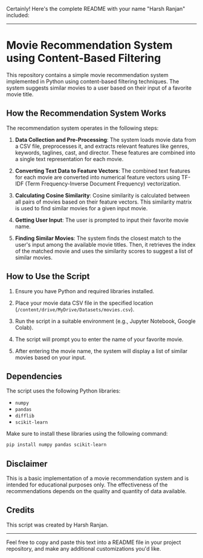 Certainly! Here's the complete README with your name "Harsh Ranjan" included:

---

# Movie Recommendation System using Content-Based Filtering

This repository contains a simple movie recommendation system implemented in Python using content-based filtering techniques. The system suggests similar movies to a user based on their input of a favorite movie title.

## How the Recommendation System Works

The recommendation system operates in the following steps:

1. **Data Collection and Pre-Processing**: The system loads movie data from a CSV file, preprocesses it, and extracts relevant features like genres, keywords, taglines, cast, and director. These features are combined into a single text representation for each movie.

2. **Converting Text Data to Feature Vectors**: The combined text features for each movie are converted into numerical feature vectors using TF-IDF (Term Frequency-Inverse Document Frequency) vectorization.

3. **Calculating Cosine Similarity**: Cosine similarity is calculated between all pairs of movies based on their feature vectors. This similarity matrix is used to find similar movies for a given input movie.

4. **Getting User Input**: The user is prompted to input their favorite movie name.

5. **Finding Similar Movies**: The system finds the closest match to the user's input among the available movie titles. Then, it retrieves the index of the matched movie and uses the similarity scores to suggest a list of similar movies.

## How to Use the Script

1. Ensure you have Python and required libraries installed.

2. Place your movie data CSV file in the specified location (`/content/drive/MyDrive/Datasets/movies.csv`).

3. Run the script in a suitable environment (e.g., Jupyter Notebook, Google Colab).

4. The script will prompt you to enter the name of your favorite movie.

5. After entering the movie name, the system will display a list of similar movies based on your input.

## Dependencies

The script uses the following Python libraries:

- `numpy`
- `pandas`
- `difflib`
- `scikit-learn`

Make sure to install these libraries using the following command:

```bash
pip install numpy pandas scikit-learn
```

## Disclaimer

This is a basic implementation of a movie recommendation system and is intended for educational purposes only. The effectiveness of the recommendations depends on the quality and quantity of data available.

## Credits

This script was created by Harsh Ranjan.

---

Feel free to copy and paste this text into a README file in your project repository, and make any additional customizations you'd like.

